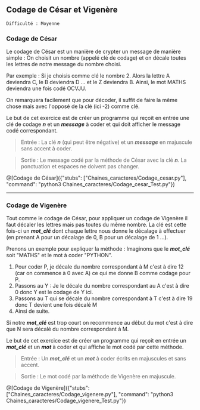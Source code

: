 ## Codage de César et Vigenère
`Difficulté : Moyenne`

### Codage de César

Le codage de César est un manière de crypter un message de manière simple : On choisit un nombre (appelé clé de codage) et on décale toutes les lettres de notre message du nombre choisi.

Par exemple : Si je choisis comme clé le nombre 2. Alors la lettre A deviendra C, le B deviendra D ... et le Z deviendra B.
Ainsi, le mot MATHS deviendra une fois codé OCVJU.

On remarquera facilement que pour décoder, il suffit de faire la même chose mais avec l'opposé de la clé (ici -2) comme clé.

Le but de cet exercice est de créer un programme qui reçoit en entrée une clé de codage ***n*** et un ***message*** à coder et qui doit afficher le message codé correspondant.

> Entrée : La clé ***n*** (qui peut être négative) et un ***message*** en majuscule sans accent à coder.

> Sortie : Le message codé par la méthode de César avec la clé ***n***. La ponctuation et espaces ne doivent pas changer.

@[Codage de César]({"stubs": ["Chaines_caracteres/Codage_cesar.py"], "command": "python3 Chaines_caracteres/Codage_cesar_Test.py"})

---

### Codage de Vigenère

Tout comme le codage de César, pour appliquer un codage de Vigenère il faut décaler les lettres mais pas toutes du même nombre. La clé est cette fois-ci un ***mot_clé*** dont chaque lettre nous donne le décalage à effectuer (en prenant A pour un décalage de 0, B pour un décalage de 1 ...). 

Prenons un exemple pour expliquer la méthode : Imaginons que le ***mot_clé*** soit "MATHS" et le mot à coder "PYTHON". 
1. Pour coder P, je décale du nombre correspondant à M c'est à dire 12 (car on commence à 0 avec A) ce qui me donne B comme codage pour P. 
2. Passons au Y : Je le décale du nombre correspondant au A c'est à dire 0 donc Y est le codage de Y ici. 
3. Passons au T qui se décale du nombre correspondant à T c'est à dire 19 donc T devient une fois décalé M 
4. Ainsi de suite. 

Si notre ***mot_clé*** est trop court on recommence au début du mot c'est à dire que N sera décalé du nombre correspondant à M.

Le but de cet exercice est de créer un programme qui reçoit en entrée un ***mot_clé*** et un ***mot*** à coder et qui affiche le mot codé par cette méthode.

> Entrée : Un ***mot_clé*** et un ***mot*** à coder écrits en majuscules et sans accent.

> Sortie : Le mot codé par la méthode de Vigenère en majuscule.

@[Codage de Vigenère]({"stubs": ["Chaines_caracteres/Codage_vigenere.py"], "command": "python3 Chaines_caracteres/Codage_vigenere_Test.py"})
